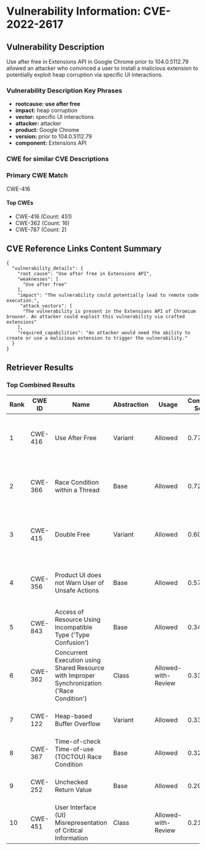 # Vulnerability Information: CVE-2022-2617

## Vulnerability Description
Use after free in Extensions API in Google Chrome prior to 104.0.5112.79 allowed an attacker who convinced a user to install a malicious extension to potentially exploit heap corruption via specific UI interactions.

### Vulnerability Description Key Phrases
- **rootcause:** **use after free**
- **impact:** heap corruption
- **vector:** specific UI interactions
- **attacker:** attacker
- **product:** Google Chrome
- **version:** prior to 104.0.5112.79
- **component:** Extensions API

### CWE for similar CVE Descriptions
### Primary CWE Match
CWE-416

#### Top CWEs
- CWE-416 (Count: 451)
- CWE-362 (Count: 16)
- CWE-787 (Count: 2)

## CVE Reference Links Content Summary
```
{
  "vulnerability_details": {
    "root_cause": "Use after free in Extensions API",
    "weaknesses": [
      "Use after free"
    ],
    "impact": "The vulnerability could potentially lead to remote code execution.",
     "attack_vectors": [
      "The vulnerability is present in the Extensions API of Chromium browser. An attacker could exploit this vulnerability via crafted extensions"
    ],
    "required_capabilities": "An attacker would need the ability to create or use a malicious extension to trigger the vulnerability."
  }
}
```

## Retriever Results

### Top Combined Results

| Rank | CWE ID | Name | Abstraction | Usage | Combined Score | Retrievers | Individual Scores |
|------|--------|------|-------------|-------|---------------|------------|-------------------|
| 1 | CWE-416 | Use After Free | Variant | Allowed | 0.7798 | dense, sparse, graph | dense: 0.637, sparse: 0.338, graph: 0.930 |
| 2 | CWE-366 | Race Condition within a Thread | Base | Allowed | 0.7202 | dense, sparse, graph | dense: 0.573, sparse: 0.370, graph: 0.620 |
| 3 | CWE-415 | Double Free | Variant | Allowed | 0.6031 | dense, sparse, graph | dense: 0.525, sparse: 0.177, graph: 0.809 |
| 4 | CWE-356 | Product UI does not Warn User of Unsafe Actions | Base | Allowed | 0.5735 | dense, sparse, graph | dense: 0.525, sparse: 0.176, graph: 0.588 |
| 5 | CWE-843 | Access of Resource Using Incompatible Type ('Type Confusion') | Base | Allowed | 0.3401 | dense, sparse | dense: 0.486, sparse: 0.169 |
| 6 | CWE-362 | Concurrent Execution using Shared Resource with Improper Synchronization ('Race Condition') | Class | Allowed-with-Review | 0.3385 | dense, sparse, graph | dense: 0.485, sparse: 0.193, graph: 0.624 |
| 7 | CWE-122 | Heap-based Buffer Overflow | Variant | Allowed | 0.3356 | dense, sparse | dense: 0.500, sparse: 0.198 |
| 8 | CWE-367 | Time-of-check Time-of-use (TOCTOU) Race Condition | Base | Allowed | 0.3270 | dense, sparse | dense: 0.485, sparse: 0.147 |
| 9 | CWE-252 | Unchecked Return Value | Base | Allowed | 0.2988 | sparse, graph | sparse: 0.146, graph: 0.602 |
| 10 | CWE-451 | User Interface (UI) Misrepresentation of Critical Information | Class | Allowed-with-Review | 0.2124 | dense, sparse | dense: 0.515, sparse: 0.181 |

